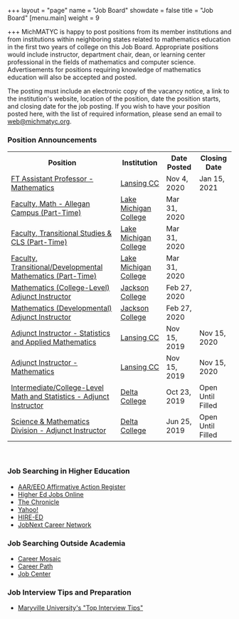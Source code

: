 +++
layout = "page"
name = "Job Board"
showdate = false
title = "Job Board"
[menu.main]
weight = 9

+++
MichMATYC is happy to post positions from its member institutions and from institutions within neighboring states related to mathematics education in the first two years of college on this Job Board. Appropriate positions would include instructor, department chair, dean, or learning center professional in the fields of mathematics and computer science. Advertisements for positions requiring knowledge of mathematics education will also be accepted and posted.

The posting must include an electronic copy of the vacancy notice, a link to the institution's website, location of the position, date the position starts, and closing date for the job posting. If you wish to have your position posted here, with the list of required information, please send an email to [web@michmatyc.org](mailto:web@michmatyc.org).

### Position Announcements

<table class="tg">

<tr>

<th class="tg-c3ow"><b>Position</b></th>

<th class="tg-c3ow"><b>Institution</b></th>

<th class="tg-c3ow"><b>Date Posted</b></th>

<th class="tg-c3ow"><b>Closing Date</b></th>

</tr>

<tr><td><a href="https://jobs.lcc.edu/en/job/492308/ft-assistant-professor-mathematics">FT Assistant Professor - Mathematics</a></td>
  <td><a href="http://www.lcc.edu">Lansing CC</a></td>
  <td>Nov 4, 2020</td>
  <td>Jan 15, 2021</td></tr>

<tr><td><a href="https://lmc.simplehire.com/postings/3354">Faculty, Math - Allegan Campus (Part-Time)</a></td>
  <td><a href="http://www.lakemichigancollege.edu/">Lake Michigan College</a></td>
  <td>Mar 31, 2020</td>
  <td></td></tr>
  
<tr><td><a href="https://lmc.simplehire.com/postings/3395">Faculty, Transitional Studies & CLS (Part-Time)</a></td>
  <td><a href="http://www.lakemichigancollege.edu/">Lake Michigan College</a></td>
  <td>Mar 31, 2020</td>
  <td></td></tr>
  
<tr><td><a href="https://lmc.simplehire.com/postings/3406">Faculty, Transitional/Developmental Mathematics (Part-Time)</a></td>
  <td><a href="http://www.lakemichigancollege.edu/">Lake Michigan College</a></td>
  <td>Mar 31, 2020</td>
  <td></td></tr>
  
<tr><td><a href="https://www.governmentjobs.com/careers/jccmi/jobs/1894141/mathematics-college-level-adjunct-instructor">Mathematics (College-Level) Adjunct Instructor</a></td>
  <td><a href="http://www.jccmi.edu">Jackson College</a></td>
  <td>Feb 27, 2020</td>
  <td></td></tr>
  
<tr><td><a href="https://www.governmentjobs.com/careers/jccmi/jobs/1926404/mathematics-developmental-adjunct-instructor">Mathematics (Developmental) Adjunct Instructor</a></td>
  <td><a href="http://www.jccmi.edu/">Jackson College</a></td>
  <td>Feb 27, 2020</td>
  <td></td></tr>

<tr><td><a href="https://lcc.csod.com/ux/ats/careersite/2/home/requisition/893?c=lcc">Adjunct Instructor - Statistics and Applied Mathematics</a></td>
  <td><a href="http://www.lcc.edu">Lansing CC</a></td>
  <td>Nov 15, 2019</td>
  <td>Nov 15, 2020</td></tr>

<tr><td><a href="https://lcc.csod.com/ux/ats/careersite/2/home/requisition/892?c=lcc">Adjunct Instructor - Mathematics</a></td>
  <td><a href="http://www.lcc.edu">Lansing CC</a></td>
  <td>Nov 15, 2019</td>
  <td>Nov 15, 2020</td></tr>
  
<tr><td><a href="https://delta.peopleadmin.com/postings/4557">Intermediate/College-Level Math and Statistics - Adjunct Instructor</a></td>
  <td><a href="http://www.delta.edu">Delta College</a></td>
  <td>Oct 23, 2019</td>
  <td>Open Until Filled</td></tr>
  
<tr><td><a href="https://delta.peopleadmin.com/postings/4385">Science & Mathematics Division - Adjunct Instructor</a></td>
  <td><a href="http://www.delta.edu">Delta College</a></td>
  <td>Jun 25, 2019</td>
  <td>Open Until Filled</td></tr>
  
</table></br>

### Job Searching in Higher Education

* [AAR/EEO Affirmative Action Register](aar-eeo.com)
* [Higher Ed Jobs Online](http://www.higheredjobs.com)
* [The Chronicle](http://www.chronicle.com)
* [Yahoo!](http://www.yahoo.com)
* [HIRE-ED](http://www.hire-ed.org)
* [JobNext Career Network](http://www.jobnext.com)

### Job Searching Outside Academia

* [Career Mosaic](http://www.careermosaic.com)
* [Career Path](http://www.careerpath.com)
* [Job Center](http://www.jobcenter.com)

### Job Interview Tips and Preparation

* [Maryville University's "Top Interview Tips"](https://online.maryville.edu/online-masters-degrees/top-interview-tips-to-help-you-land-your-dream-job/)
